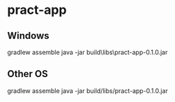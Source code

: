 # pract-app
## Windows
gradlew assemble
java -jar build\libs\pract-app-0.1.0.jar

## Other OS
gradlew assemble
java -jar build/libs/pract-app-0.1.0.jar
